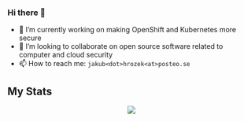 ### Hi there 👋

- 🔭 I’m currently working on making OpenShift and Kubernetes more secure
- 👯 I’m looking to collaborate on open source software related to computer and cloud security
- 📫 How to reach me: `jakub<dot>hrozek<at>posteo.se`
  
## My Stats

<p align="center">
    <a href="https://github.com/cryptomilk/">
  <img align="center" src="https://github-readme-stats.vercel.app/api?username=jhrozek&show_icons=true&theme=radical" />
    </a>
</p>

<!--
**jhrozek/jhrozek** is a ✨ _special_ ✨ repository because its `README.md` (this file) appears on your GitHub profile.

Here are some ideas to get you started:

- 🌱 I’m currently learning ...
- 🤔 I’m looking for help with ...
- 💬 Ask me about ...
-->
